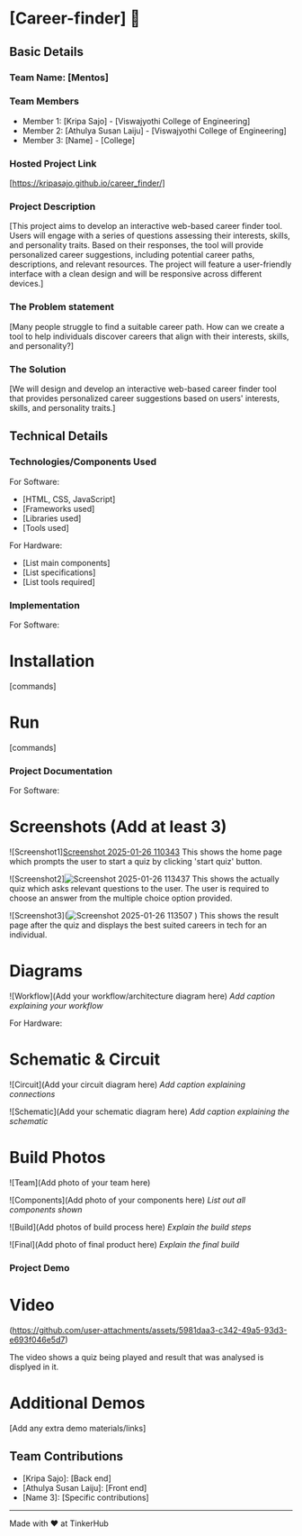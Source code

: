 # [Career-finder] 🎯


## Basic Details
### Team Name: [Mentos]


### Team Members
- Member 1: [Kripa Sajo] - [Viswajyothi College of Engineering]
- Member 2: [Athulya Susan Laiju] - [Viswajyothi College of Engineering]
- Member 3: [Name] - [College]

### Hosted Project Link
[https://kripasajo.github.io/career_finder/]

### Project Description
[This project aims to develop an interactive web-based career finder tool. Users will engage with a series of questions assessing their interests, skills, and personality traits. Based on their responses, the tool will provide personalized career suggestions, including potential career paths, descriptions, and relevant resources. The project will feature a user-friendly interface with a clean design and will be responsive across different devices.]

### The Problem statement
[Many people struggle to find a suitable career path. How can we create a tool to help individuals discover careers that align with their interests, skills, and personality?]

### The Solution
[We will design and develop an interactive web-based career finder tool that provides personalized career suggestions based on users' interests, skills, and personality traits.]

## Technical Details
### Technologies/Components Used
For Software:
- [HTML, CSS, JavaScript]
- [Frameworks used]
- [Libraries used]
- [Tools used]

For Hardware:
- [List main components]
- [List specifications]
- [List tools required]

### Implementation
For Software:
# Installation
[commands]

# Run
[commands]

### Project Documentation
For Software:

# Screenshots (Add at least 3)
![Screenshot1][Screenshot 2025-01-26 110343](https://github.com/user-attachments/assets/3bc2c2ee-8866-4b8a-b19a-81a7dac9622e)
This shows the home page which prompts the user to start a quiz by clicking 'start quiz' button.


![Screenshot2]![Screenshot 2025-01-26 113437](https://github.com/user-attachments/assets/d1005d93-eb44-42f6-9828-6aafe03c1db4)
This shows the actually quiz which asks relevant questions to the user. The user is required to choose an answer from the multiple choice option provided.

![Screenshot3](![Screenshot 2025-01-26 113507](https://github.com/user-attachments/assets/eb8d7f4b-6d38-4812-b15f-6df721c6dc88)
)
This shows the result page after the quiz and displays the best suited careers in tech for an individual.

# Diagrams
![Workflow](Add your workflow/architecture diagram here)
*Add caption explaining your workflow*

For Hardware:

# Schematic & Circuit
![Circuit](Add your circuit diagram here)
*Add caption explaining connections*

![Schematic](Add your schematic diagram here)
*Add caption explaining the schematic*

# Build Photos
![Team](Add photo of your team here)


![Components](Add photo of your components here)
*List out all components shown*

![Build](Add photos of build process here)
*Explain the build steps*

![Final](Add photo of final product here)
*Explain the final build*

### Project Demo
# Video
(https://github.com/user-attachments/assets/5981daa3-c342-49a5-93d3-e693f046e5d7)

 
The video shows a quiz being played and result that was analysed is displyed in it.

# Additional Demos
[Add any extra demo materials/links]

## Team Contributions
- [Kripa Sajo]: [Back end]
- [Athulya Susan Laiju]: [Front end]
- [Name 3]: [Specific contributions]

---
Made with ❤️ at TinkerHub